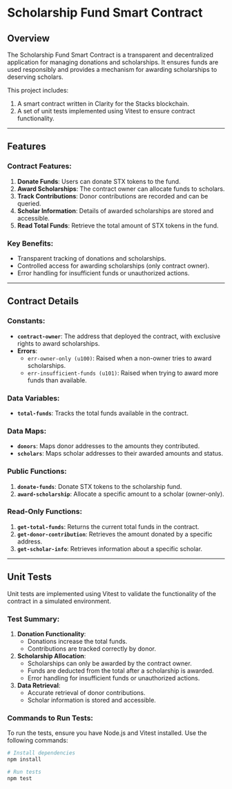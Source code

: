 # Scholarship Fund Smart Contract

## Overview

The Scholarship Fund Smart Contract is a transparent and decentralized application for managing donations and scholarships. It ensures funds are used responsibly and provides a mechanism for awarding scholarships to deserving scholars.

This project includes:
1. A smart contract written in Clarity for the Stacks blockchain.
2. A set of unit tests implemented using Vitest to ensure contract functionality.

---

## Features

### Contract Features:
1. **Donate Funds**: Users can donate STX tokens to the fund.
2. **Award Scholarships**: The contract owner can allocate funds to scholars.
3. **Track Contributions**: Donor contributions are recorded and can be queried.
4. **Scholar Information**: Details of awarded scholarships are stored and accessible.
5. **Read Total Funds**: Retrieve the total amount of STX tokens in the fund.

### Key Benefits:
- Transparent tracking of donations and scholarships.
- Controlled access for awarding scholarships (only contract owner).
- Error handling for insufficient funds or unauthorized actions.

---

## Contract Details

### Constants:
- **`contract-owner`**: The address that deployed the contract, with exclusive rights to award scholarships.
- **Errors**:
  - `err-owner-only (u100)`: Raised when a non-owner tries to award scholarships.
  - `err-insufficient-funds (u101)`: Raised when trying to award more funds than available.

### Data Variables:
- **`total-funds`**: Tracks the total funds available in the contract.

### Data Maps:
- **`donors`**: Maps donor addresses to the amounts they contributed.
- **`scholars`**: Maps scholar addresses to their awarded amounts and status.

### Public Functions:
1. **`donate-funds`**: Donate STX tokens to the scholarship fund.
2. **`award-scholarship`**: Allocate a specific amount to a scholar (owner-only).

### Read-Only Functions:
1. **`get-total-funds`**: Returns the current total funds in the contract.
2. **`get-donor-contribution`**: Retrieves the amount donated by a specific address.
3. **`get-scholar-info`**: Retrieves information about a specific scholar.

---

## Unit Tests

Unit tests are implemented using Vitest to validate the functionality of the contract in a simulated environment.

### Test Summary:
1. **Donation Functionality**:
   - Donations increase the total funds.
   - Contributions are tracked correctly by donor.
2. **Scholarship Allocation**:
   - Scholarships can only be awarded by the contract owner.
   - Funds are deducted from the total after a scholarship is awarded.
   - Error handling for insufficient funds or unauthorized actions.
3. **Data Retrieval**:
   - Accurate retrieval of donor contributions.
   - Scholar information is stored and accessible.

### Commands to Run Tests:
To run the tests, ensure you have Node.js and Vitest installed. Use the following commands:

```bash
# Install dependencies
npm install

# Run tests
npm test
